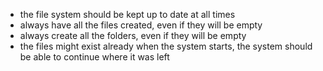 - the file system should be kept up to date at all times
- always have all the files created, even if they will be empty
- always create all the folders, even if they will be empty
- the files might exist already when the system starts, the system should be able to continue where it was left